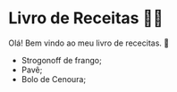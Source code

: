 # Livro de Receitas :man_cook:

Olá! Bem vindo ao meu livro de rececitas. :wave:

- Strogonoff de frango;
- Pavê;
- Bolo de Cenoura;
